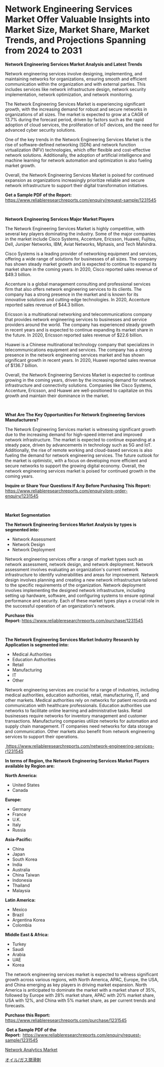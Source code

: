 <p><h1>Network Engineering Services Market Offer Valuable Insights into Market Size, Market Share, Market Trends, and Projections Spanning from 2024 to 2031</h1></p><p><strong>Network Engineering Services Market Analysis and Latest Trends</strong></p>
<p><p>Network engineering services involve designing, implementing, and maintaining networks for organizations, ensuring smooth and efficient communication within the organization and with external parties. This includes services like network infrastructure design, network security implementation, network optimization, and network monitoring.</p><p>The Network Engineering Services Market is experiencing significant growth, with the increasing demand for robust and secure networks in organizations of all sizes. The market is expected to grow at a CAGR of 13.7% during the forecast period, driven by factors such as the rapid adoption of cloud services, the proliferation of IoT devices, and the need for advanced cyber security solutions.</p><p>One of the key trends in the Network Engineering Services Market is the rise of software-defined networking (SDN) and network function virtualization (NFV) technologies, which offer flexible and cost-effective network solutions. Additionally, the adoption of artificial intelligence and machine learning for network automation and optimization is also fueling market growth.</p><p>Overall, the Network Engineering Services Market is poised for continued expansion as organizations increasingly prioritize reliable and secure network infrastructure to support their digital transformation initiatives.</p></p>
<p><strong>Get a Sample PDF of the Report:&nbsp;</strong> <a href="https://www.reliableresearchreports.com/enquiry/request-sample/1231545">https://www.reliableresearchreports.com/enquiry/request-sample/1231545</a></p>
<p>&nbsp;</p>
<p><strong>Network Engineering Services Major Market Players</strong></p>
<p><p>The Network Engineering Services Market is highly competitive, with several key players dominating the industry. Some of the major companies in the market include Cisco Systems, Accenture, Ericsson, Huawei, Fujitsu, Dell, Juniper Networks, IBM, Aviat Networks, Mphasis, and Tech Mahindra.</p><p>Cisco Systems is a leading provider of networking equipment and services, offering a wide range of solutions for businesses of all sizes. The company has shown steady market growth and is expected to continue to expand its market share in the coming years. In 2020, Cisco reported sales revenue of $49.3 billion.</p><p>Accenture is a global management consulting and professional services firm that also offers network engineering services to its clients. The company has a strong presence in the market and is known for its innovative solutions and cutting-edge technologies. In 2020, Accenture reported sales revenue of $44.3 billion.</p><p>Ericsson is a multinational networking and telecommunications company that provides network engineering services to businesses and service providers around the world. The company has experienced steady growth in recent years and is expected to continue expanding its market share in the future. In 2020, Ericsson reported sales revenue of $22.6 billion.</p><p>Huawei is a Chinese multinational technology company that specializes in telecommunications equipment and services. The company has a strong presence in the network engineering services market and has shown significant growth in recent years. In 2020, Huawei reported sales revenue of $136.7 billion.</p><p>Overall, the Network Engineering Services Market is expected to continue growing in the coming years, driven by the increasing demand for network infrastructure and connectivity solutions. Companies like Cisco Systems, Accenture, Ericsson, and Huawei are well-positioned to capitalize on this growth and maintain their dominance in the market.</p></p>
<p>&nbsp;</p>
<p><strong>What Are The Key Opportunities For Network Engineering Services Manufacturers?</strong></p>
<p><p>The Network Engineering Services market is witnessing significant growth due to the increasing demand for high-speed internet and improved network infrastructure. The market is expected to continue expanding at a steady pace, driven by advancements in technology such as 5G and IoT. Additionally, the rise of remote working and cloud-based services is also fueling the demand for network engineering services. The future outlook for the market is optimistic, with a focus on developing more efficient and secure networks to support the growing digital economy. Overall, the network engineering services market is poised for continued growth in the coming years.</p></p>
<p><strong>Inquire or Share Your Questions If Any Before Purchasing This Report:</strong> <a href="https://www.reliableresearchreports.com/enquiry/pre-order-enquiry/1231545">https://www.reliableresearchreports.com/enquiry/pre-order-enquiry/1231545</a></p>
<p>&nbsp;</p>
<p><strong>Market Segmentation</strong></p>
<p><strong>The Network Engineering Services Market Analysis by types is segmented into:</strong></p>
<p><ul><li>Network Assessment</li><li>Network Design</li><li>Network Deployment</li></ul></p>
<p><p>Network engineering services offer a range of market types such as network assessment, network design, and network deployment. Network assessment involves evaluating an organization's current network infrastructure to identify vulnerabilities and areas for improvement. Network design involves planning and creating a new network infrastructure tailored to the specific requirements of the organization. Network deployment involves implementing the designed network infrastructure, including setting up hardware, software, and configuring systems to ensure optimal performance and security. Each of these market types plays a crucial role in the successful operation of an organization's network.</p></p>
<p><strong>Purchase this Report:&nbsp;</strong><a href="https://www.reliableresearchreports.com/purchase/1231545">https://www.reliableresearchreports.com/purchase/1231545</a></p>
<p>&nbsp;</p>
<p><strong>The Network Engineering Services Market Industry Research by Application is segmented into:</strong></p>
<p><ul><li>Medical Authorities</li><li>Education Authorities</li><li>Retail</li><li>Manufacturing</li><li>IT</li><li>Other</li></ul></p>
<p><p>Network engineering services are crucial for a range of industries, including medical authorities, education authorities, retail, manufacturing, IT, and other markets. Medical authorities rely on networks for patient records and communication with healthcare professionals. Education authorities use networks to facilitate online learning and administrative tasks. Retail businesses require networks for inventory management and customer transactions. Manufacturing companies utilize networks for automation and supply chain management. IT companies need networks for data storage and communication. Other markets also benefit from network engineering services to support their operations.</p></p>
<p><a href="https://www.reliableresearchreports.com/network-engineering-services-r1231545">&nbsp;https://www.reliableresearchreports.com/network-engineering-services-r1231545</a></p>
<p><strong>In terms of Region, the Network Engineering Services Market Players available by Region are:</strong></p>
<p>
    <p> <strong> North America: </strong>
        <ul>
            <li>United States</li>
            <li>Canada</li>
        </ul>
        </p> 
    <p> <strong> Europe: </strong>
        <ul>
            <li>Germany</li>
            <li>France</li>
            <li>U.K.</li>
            <li>Italy</li>
            <li>Russia</li>
        </ul>
        </p> 
    <p> <strong> Asia-Pacific: </strong>
        <ul>
            <li>China</li>
            <li>Japan</li>
            <li>South Korea</li>
            <li>India</li>
            <li>Australia</li>
            <li>China Taiwan</li>
            <li>Indonesia</li>
            <li>Thailand</li>
            <li>Malaysia</li>
        </ul>
        </p> 
    <p> <strong> Latin America: </strong>
        <ul>
            <li>Mexico</li>
            <li>Brazil</li>
            <li>Argentina Korea</li>
            <li>Colombia</li>
        </ul>
        </p> 
    <p> <strong> Middle East & Africa: </strong>
        <ul>
            <li>Turkey</li>
            <li>Saudi</li>
            <li>Arabia</li>
            <li>UAE</li>
            <li>Korea</li>
        </ul>
    </p>
    </p>
<p><p>The network engineering services market is expected to witness significant growth across various regions, with North America, APAC, Europe, the USA, and China emerging as key players in driving market expansion. North America is anticipated to dominate the market with a market share of 35%, followed by Europe with 28% market share, APAC with 20% market share, USA with 12%, and China with 5% market share, as per current trends and forecasts.</p></p>
<p><strong>Purchase this Report: </strong><a href="https://www.reliableresearchreports.com/purchase/1231545">https://www.reliableresearchreports.com/purchase/1231545</a></p>
<p>&nbsp;<strong>Get a Sample PDF of the Report:&nbsp;&nbsp;</strong><a href="https://www.reliableresearchreports.com/enquiry/request-sample/1231545">https://www.reliableresearchreports.com/enquiry/request-sample/1231545</a></p>
<p><strong></strong></p>
<p><p><a href="https://github.com/nancykennedykellievqfqt2/Market-Research-Report-List-1/blob/main/network-analytics-market.md">Network Analytics Market</a></p><p><a href="https://github.com/MosesSpinka1914/Market-Research-Report-List-1/blob/main/206615020368.md">オイル/ガス潤滑剤</a></p></p>